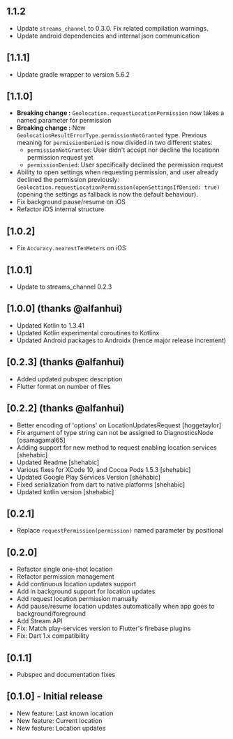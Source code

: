 ## 1.1.2

- Update `streams_channel` to 0.3.0. Fix related compilation warnings.
- Update android dependencies and internal json communication

## [1.1.1]

- Update gradle wrapper to version 5.6.2

## [1.1.0]

- **Breaking change :** `Geolocation.requestLocationPermission` now takes a named parameter for permission
- **Breaking change :** New `GeolocationResultErrorType.permissionNotGranted` type. Previous meaning for `permissionDenied` is now divided in two different states:
  - `permissionNotGranted`: User didn't accept nor decline the locationn permission request yet
  - `permissionDenied`: User specifically declined the permission request
- Ability to open settings when requesting permission, and user already declined the permission previously: `Geolocation.requestLocationPermission(openSettingsIfDenied: true)` (opening the settings as fallback is now the default behaviour).
- Fix background pause/resume on iOS
- Refactor iOS internal structure

## [1.0.2]

- Fix `Accuracy.nearestTenMeters` on iOS

## [1.0.1]

- Update to streams_channel 0.2.3

## [1.0.0] (thanks @alfanhui)

- Updated Kotlin to 1.3.41
- Updated Kotlin experimental coroutines to Kotlinx
- Updated Android packages to Androidx (hence major release increment)

## [0.2.3] (thanks @alfanhui)

- Added updated pubspec description
- Flutter format on number of files

## [0.2.2] (thanks @alfanhui)

- Better encoding of 'options' on LocationUpdatesRequest [hoggetaylor]
- Fix argument of type string can not be assigned to DiagnosticsNode [osamagamal65]
- Adding support for new method to request enabling location services [shehabic]
- Updated Readme [shehabic]
- Various fixes for XCode 10, and Cocoa Pods 1.5.3 [shehabic]
- Updated Google Play Services Version [shehabic]
- Fixed serialization from dart to native platforms [shehabic]
- Updated kotlin version [shehabic]

## [0.2.1]

- Replace `requestPermission(permission)` named parameter by positional

## [0.2.0]

- Refactor single one-shot location
- Refactor permission management
- Add continuous location updates support
- Add in background support for location updates
- Add request location permission manually
- Add pause/resume location updates automatically when app goes to background/foreground
- Add Stream API
- Fix: Match play-services version to Flutter's firebase plugins
- Fix: Dart 1.x compatibility

## [0.1.1]

- Pubspec and documentation fixes

## [0.1.0] - Initial release

- New feature: Last known location
- New feature: Current location
- New feature: Location updates

